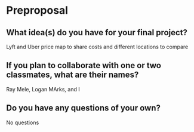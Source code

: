 # Preproposal

## What idea(s) do you have for your final project?

Lyft and Uber price map to share costs and different locations to compare


## If you plan to collaborate with one or two classmates, what are their names?

Ray Mele, Logan MArks, and I

## Do you have any questions of your own?

No questions
